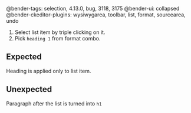 @bender-tags: selection, 4.13.0, bug, 3118, 3175
@bender-ui: collapsed
@bender-ckeditor-plugins: wysiwygarea, toolbar, list, format, sourcearea, undo

1. Select list item by triple clicking on it.
1. Pick `heading 1` from format combo.

## Expected

Heading is applied only to list item.

## Unexpected

Paragraph after the list is turned into `h1`

